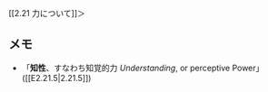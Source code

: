[[2.21 力について]]＞












## メモ
- 「**知性**、すなわち知覚的力 *Understanding*, or perceptive Power」([[E2.21.5|2.21.5]])

